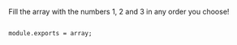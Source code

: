 Fill the array with the numbers 1, 2 and 3 in any order you choose!

``` const array = [1, 2, 3];

module.exports = array;
```